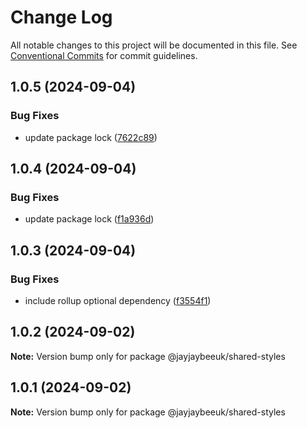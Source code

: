 # Change Log

All notable changes to this project will be documented in this file.
See [Conventional Commits](https://conventionalcommits.org) for commit guidelines.

## 1.0.5 (2024-09-04)

### Bug Fixes

- update package lock ([7622c89](https://github.com/jayjaybeeuk/custom-component-library/commit/7622c89a80ebc45ba6a277282407c04770c2b1d1))

## 1.0.4 (2024-09-04)

### Bug Fixes

- update package lock ([f1a936d](https://github.com/jayjaybeeuk/custom-component-library/commit/f1a936d54297ca8382be9175a3f74b8de9a6415d))

## 1.0.3 (2024-09-04)

### Bug Fixes

- include rollup optional dependency ([f3554f1](https://github.com/jayjaybeeuk/custom-component-library/commit/f3554f15258ee6260e7200f23029dc8960f340f2))

## 1.0.2 (2024-09-02)

**Note:** Version bump only for package @jayjaybeeuk/shared-styles

## 1.0.1 (2024-09-02)

**Note:** Version bump only for package @jayjaybeeuk/shared-styles
